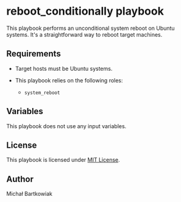 # reboot_conditionally playbook

This playbook performs an unconditional system reboot on Ubuntu systems.  It's a straightforward way to reboot target machines.

## Requirements

- Target hosts must be Ubuntu systems.

- This playbook relies on the following roles:
  - `system_reboot`

## Variables

This playbook does not use any input variables.

## License

This playbook is licensed under [MIT License](https://opensource.org/licenses/MIT).

## Author

Michał Bartkowiak

